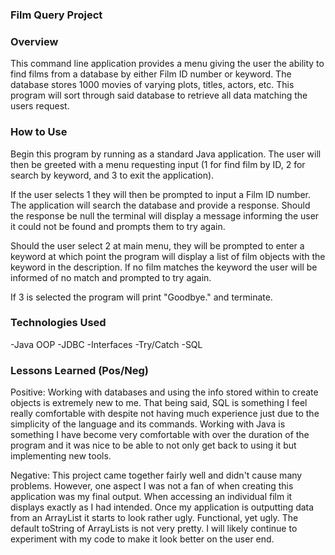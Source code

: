 ### Film Query Project

### Overview
This command line application provides a menu giving the user the ability to find films
from a database by either Film ID number or keyword. The database stores 1000 movies
of varying plots, titles, actors, etc. This program will sort through said database to
retrieve all data matching the users request.

### How to Use
Begin this program by running as a standard Java application. The user will then be
greeted with a menu requesting input (1 for find film by ID, 2 for search by keyword,
and 3 to exit the application).

If the user selects 1 they will then be prompted to
input a Film ID number. The application will search the database and provide a response.
Should the response be null the terminal will display a message informing the user it
could not be found and prompts them to try again.

Should the user select 2 at main menu,
they will be prompted to enter a keyword at which point the program will display a list
of film objects with the keyword in the description. If no film matches the keyword
the user will be informed of no match and prompted to try again.

If 3 is selected the program will print "Goodbye." and terminate.

### Technologies Used
-Java OOP
-JDBC
-Interfaces
-Try/Catch
-SQL

### Lessons Learned (Pos/Neg)
Positive: Working with databases and using the info stored within to create objects
is extremely new to me. That being said, SQL is something I feel really comfortable
with despite not having much experience just due to the simplicity of the language
and its commands. Working with Java is something I have become very comfortable with
over the duration of the program and it was nice to be able to not only get back to
using it but implementing new tools.

Negative: This project came together fairly well and didn't cause many problems. However,
one aspect I was not a fan of when creating this application was my final output. When
accessing an individual film it displays exactly as I had intended. Once my application
is outputting data from an ArrayList it starts to look rather ugly. Functional, yet ugly.
The default toString of ArrayLists is not very pretty. I will likely continue to experiment
with my code to make it look better on the user end.
